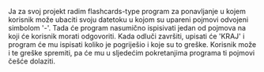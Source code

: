 Ja za svoj projekt radim flashcards-type program za ponavljanje u kojem korisnik može ubaciti svoju datetoku u kojom su upareni pojmovi odvojeni simbolom '-'. Tada će program nasumično ispisivati jedan od pojmova na koji će korisnik morati odgovoriti. Kada odluči završiti, upisati će 'KRAJ' i program će mu ispisati koliko je pogriješio i koje su to greške. Korisnik može i te greške spremiti, pa će mu u sljedećim pokretanjima programa ti pojmovi češće dolaziti. 
